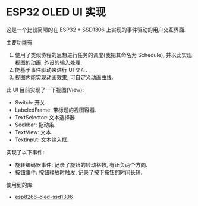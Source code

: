 # ESP32 OLED UI 实现

这是一个比较简陋的在 ESP32 + SSD1306 上实现的事件驱动的用户交互界面.

主要功能有:

1. 使用了类似协程的思想进行任务的调度(我把其命名为 Schedule), 并以此实现视图的动画, 外设的输入处理.
2. 能基于事件驱动来进行 UI 交互.
3. 视图内能实现动画效果, 可自定义动画曲线.

此 UI 目前实现了一下视图(View):

- Switch: 开关.
- LabeledFrame: 带标题的视图容器.
- TextSelector: 文本选择器.
- Seekbar: 拖动条.
- TextView: 文本.
- TextInput: 文本输入框.

实现了以下事件:

- 旋转编码器事件: 记录了旋钮的转动格数, 有正负两个方向.
- 按钮事件: 按钮释放时触发, 记录了按下按钮的时间长短.

使用到的库:

- [esp8266-oled-ssd1306](https://github.com/ThingPulse/esp8266-oled-ssd1306)
